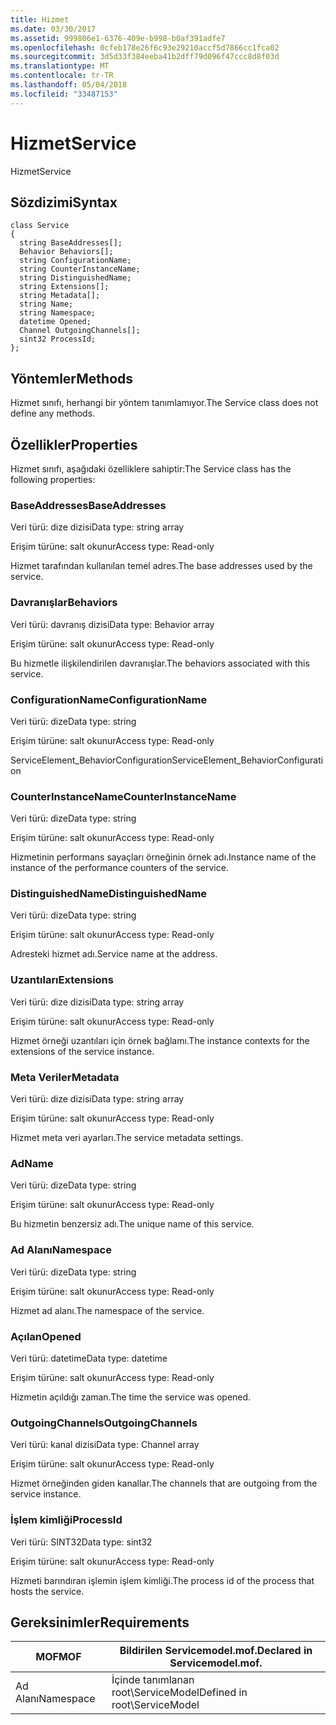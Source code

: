 ```yaml
---
title: Hizmet
ms.date: 03/30/2017
ms.assetid: 999806e1-6376-409e-b998-b0af391adfe7
ms.openlocfilehash: 0cfeb178e26f6c93e29210accf5d7866cc1fca02
ms.sourcegitcommit: 3d5d33f384eeba41b2dff79d096f47ccc8d8f03d
ms.translationtype: MT
ms.contentlocale: tr-TR
ms.lasthandoff: 05/04/2018
ms.locfileid: "33487153"
---
```

# <a name="service"></a><span data-ttu-id="aa819-102">Hizmet</span><span class="sxs-lookup"><span data-stu-id="aa819-102">Service</span></span>
<span data-ttu-id="aa819-103">Hizmet</span><span class="sxs-lookup"><span data-stu-id="aa819-103">Service</span></span>  
  
## <a name="syntax"></a><span data-ttu-id="aa819-104">Sözdizimi</span><span class="sxs-lookup"><span data-stu-id="aa819-104">Syntax</span></span>  
  
```  
class Service  
{  
  string BaseAddresses[];  
  Behavior Behaviors[];  
  string ConfigurationName;  
  string CounterInstanceName;  
  string DistinguishedName;  
  string Extensions[];  
  string Metadata[];  
  string Name;  
  string Namespace;  
  datetime Opened;  
  Channel OutgoingChannels[];  
  sint32 ProcessId;  
};  
```  
  
## <a name="methods"></a><span data-ttu-id="aa819-105">Yöntemler</span><span class="sxs-lookup"><span data-stu-id="aa819-105">Methods</span></span>  
 <span data-ttu-id="aa819-106">Hizmet sınıfı, herhangi bir yöntem tanımlamıyor.</span><span class="sxs-lookup"><span data-stu-id="aa819-106">The Service class does not define any methods.</span></span>  
  
## <a name="properties"></a><span data-ttu-id="aa819-107">Özellikler</span><span class="sxs-lookup"><span data-stu-id="aa819-107">Properties</span></span>  
 <span data-ttu-id="aa819-108">Hizmet sınıfı, aşağıdaki özelliklere sahiptir:</span><span class="sxs-lookup"><span data-stu-id="aa819-108">The Service class has the following properties:</span></span>  
  
### <a name="baseaddresses"></a><span data-ttu-id="aa819-109">BaseAddresses</span><span class="sxs-lookup"><span data-stu-id="aa819-109">BaseAddresses</span></span>  
 <span data-ttu-id="aa819-110">Veri türü: dize dizisi</span><span class="sxs-lookup"><span data-stu-id="aa819-110">Data type: string array</span></span>  
  
 <span data-ttu-id="aa819-111">Erişim türüne: salt okunur</span><span class="sxs-lookup"><span data-stu-id="aa819-111">Access type: Read-only</span></span>  
  
 <span data-ttu-id="aa819-112">Hizmet tarafından kullanılan temel adres.</span><span class="sxs-lookup"><span data-stu-id="aa819-112">The base addresses used by the service.</span></span>  
  
### <a name="behaviors"></a><span data-ttu-id="aa819-113">Davranışlar</span><span class="sxs-lookup"><span data-stu-id="aa819-113">Behaviors</span></span>  
 <span data-ttu-id="aa819-114">Veri türü: davranış dizisi</span><span class="sxs-lookup"><span data-stu-id="aa819-114">Data type: Behavior array</span></span>  
  
 <span data-ttu-id="aa819-115">Erişim türüne: salt okunur</span><span class="sxs-lookup"><span data-stu-id="aa819-115">Access type: Read-only</span></span>  
  
 <span data-ttu-id="aa819-116">Bu hizmetle ilişkilendirilen davranışlar.</span><span class="sxs-lookup"><span data-stu-id="aa819-116">The behaviors associated with this service.</span></span>  
  
### <a name="configurationname"></a><span data-ttu-id="aa819-117">ConfigurationName</span><span class="sxs-lookup"><span data-stu-id="aa819-117">ConfigurationName</span></span>  
 <span data-ttu-id="aa819-118">Veri türü: dize</span><span class="sxs-lookup"><span data-stu-id="aa819-118">Data type: string</span></span>  
  
 <span data-ttu-id="aa819-119">Erişim türüne: salt okunur</span><span class="sxs-lookup"><span data-stu-id="aa819-119">Access type: Read-only</span></span>  
  
 <span data-ttu-id="aa819-120">ServiceElement_BehaviorConfiguration</span><span class="sxs-lookup"><span data-stu-id="aa819-120">ServiceElement_BehaviorConfiguration</span></span>  
  
### <a name="counterinstancename"></a><span data-ttu-id="aa819-121">CounterInstanceName</span><span class="sxs-lookup"><span data-stu-id="aa819-121">CounterInstanceName</span></span>  
 <span data-ttu-id="aa819-122">Veri türü: dize</span><span class="sxs-lookup"><span data-stu-id="aa819-122">Data type: string</span></span>  
  
 <span data-ttu-id="aa819-123">Erişim türüne: salt okunur</span><span class="sxs-lookup"><span data-stu-id="aa819-123">Access type: Read-only</span></span>  
  
 <span data-ttu-id="aa819-124">Hizmetinin performans sayaçları örneğinin örnek adı.</span><span class="sxs-lookup"><span data-stu-id="aa819-124">Instance name of the instance of the performance counters of the service.</span></span>  
  
### <a name="distinguishedname"></a><span data-ttu-id="aa819-125">DistinguishedName</span><span class="sxs-lookup"><span data-stu-id="aa819-125">DistinguishedName</span></span>  
 <span data-ttu-id="aa819-126">Veri türü: dize</span><span class="sxs-lookup"><span data-stu-id="aa819-126">Data type: string</span></span>  
  
 <span data-ttu-id="aa819-127">Erişim türüne: salt okunur</span><span class="sxs-lookup"><span data-stu-id="aa819-127">Access type: Read-only</span></span>  
  
 <span data-ttu-id="aa819-128">Adresteki hizmet adı.</span><span class="sxs-lookup"><span data-stu-id="aa819-128">Service name at the address.</span></span>  
  
### <a name="extensions"></a><span data-ttu-id="aa819-129">Uzantıları</span><span class="sxs-lookup"><span data-stu-id="aa819-129">Extensions</span></span>  
 <span data-ttu-id="aa819-130">Veri türü: dize dizisi</span><span class="sxs-lookup"><span data-stu-id="aa819-130">Data type: string array</span></span>  
  
 <span data-ttu-id="aa819-131">Erişim türüne: salt okunur</span><span class="sxs-lookup"><span data-stu-id="aa819-131">Access type: Read-only</span></span>  
  
 <span data-ttu-id="aa819-132">Hizmet örneği uzantıları için örnek bağlamı.</span><span class="sxs-lookup"><span data-stu-id="aa819-132">The instance contexts for the extensions of the service instance.</span></span>  
  
### <a name="metadata"></a><span data-ttu-id="aa819-133">Meta Veriler</span><span class="sxs-lookup"><span data-stu-id="aa819-133">Metadata</span></span>  
 <span data-ttu-id="aa819-134">Veri türü: dize dizisi</span><span class="sxs-lookup"><span data-stu-id="aa819-134">Data type: string array</span></span>  
  
 <span data-ttu-id="aa819-135">Erişim türüne: salt okunur</span><span class="sxs-lookup"><span data-stu-id="aa819-135">Access type: Read-only</span></span>  
  
 <span data-ttu-id="aa819-136">Hizmet meta veri ayarları.</span><span class="sxs-lookup"><span data-stu-id="aa819-136">The service metadata settings.</span></span>  
  
### <a name="name"></a><span data-ttu-id="aa819-137">Ad</span><span class="sxs-lookup"><span data-stu-id="aa819-137">Name</span></span>  
 <span data-ttu-id="aa819-138">Veri türü: dize</span><span class="sxs-lookup"><span data-stu-id="aa819-138">Data type: string</span></span>  
  
 <span data-ttu-id="aa819-139">Erişim türüne: salt okunur</span><span class="sxs-lookup"><span data-stu-id="aa819-139">Access type: Read-only</span></span>  
  
 <span data-ttu-id="aa819-140">Bu hizmetin benzersiz adı.</span><span class="sxs-lookup"><span data-stu-id="aa819-140">The unique name of this service.</span></span>  
  
### <a name="namespace"></a><span data-ttu-id="aa819-141">Ad Alanı</span><span class="sxs-lookup"><span data-stu-id="aa819-141">Namespace</span></span>  
 <span data-ttu-id="aa819-142">Veri türü: dize</span><span class="sxs-lookup"><span data-stu-id="aa819-142">Data type: string</span></span>  
  
 <span data-ttu-id="aa819-143">Erişim türüne: salt okunur</span><span class="sxs-lookup"><span data-stu-id="aa819-143">Access type: Read-only</span></span>  
  
 <span data-ttu-id="aa819-144">Hizmet ad alanı.</span><span class="sxs-lookup"><span data-stu-id="aa819-144">The namespace of the service.</span></span>  
  
### <a name="opened"></a><span data-ttu-id="aa819-145">Açılan</span><span class="sxs-lookup"><span data-stu-id="aa819-145">Opened</span></span>  
 <span data-ttu-id="aa819-146">Veri türü: datetime</span><span class="sxs-lookup"><span data-stu-id="aa819-146">Data type: datetime</span></span>  
  
 <span data-ttu-id="aa819-147">Erişim türüne: salt okunur</span><span class="sxs-lookup"><span data-stu-id="aa819-147">Access type: Read-only</span></span>  
  
 <span data-ttu-id="aa819-148">Hizmetin açıldığı zaman.</span><span class="sxs-lookup"><span data-stu-id="aa819-148">The time the service was opened.</span></span>  
  
### <a name="outgoingchannels"></a><span data-ttu-id="aa819-149">OutgoingChannels</span><span class="sxs-lookup"><span data-stu-id="aa819-149">OutgoingChannels</span></span>  
 <span data-ttu-id="aa819-150">Veri türü: kanal dizisi</span><span class="sxs-lookup"><span data-stu-id="aa819-150">Data type: Channel array</span></span>  
  
 <span data-ttu-id="aa819-151">Erişim türüne: salt okunur</span><span class="sxs-lookup"><span data-stu-id="aa819-151">Access type: Read-only</span></span>  
  
 <span data-ttu-id="aa819-152">Hizmet örneğinden giden kanallar.</span><span class="sxs-lookup"><span data-stu-id="aa819-152">The channels that are outgoing from the service instance.</span></span>  
  
### <a name="processid"></a><span data-ttu-id="aa819-153">İşlem kimliği</span><span class="sxs-lookup"><span data-stu-id="aa819-153">ProcessId</span></span>  
 <span data-ttu-id="aa819-154">Veri türü: SINT32</span><span class="sxs-lookup"><span data-stu-id="aa819-154">Data type: sint32</span></span>  
  
 <span data-ttu-id="aa819-155">Erişim türüne: salt okunur</span><span class="sxs-lookup"><span data-stu-id="aa819-155">Access type: Read-only</span></span>  
  
 <span data-ttu-id="aa819-156">Hizmeti barındıran işlemin işlem kimliği.</span><span class="sxs-lookup"><span data-stu-id="aa819-156">The process id of the process that hosts the service.</span></span>  
  
## <a name="requirements"></a><span data-ttu-id="aa819-157">Gereksinimler</span><span class="sxs-lookup"><span data-stu-id="aa819-157">Requirements</span></span>  
  
|<span data-ttu-id="aa819-158">MOF</span><span class="sxs-lookup"><span data-stu-id="aa819-158">MOF</span></span>|<span data-ttu-id="aa819-159">Bildirilen Servicemodel.mof.</span><span class="sxs-lookup"><span data-stu-id="aa819-159">Declared in Servicemodel.mof.</span></span>|  
|---------|-----------------------------------|  
|<span data-ttu-id="aa819-160">Ad Alanı</span><span class="sxs-lookup"><span data-stu-id="aa819-160">Namespace</span></span>|<span data-ttu-id="aa819-161">İçinde tanımlanan root\ServiceModel</span><span class="sxs-lookup"><span data-stu-id="aa819-161">Defined in root\ServiceModel</span></span>|
